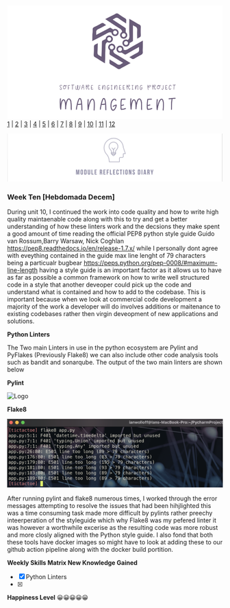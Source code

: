 ![Logo](Images/Logo.png)
[1](/MyPortfolio/SEPM/Unit01.html) | [2](/MyPortfolio/SEPM/Unit02.html) | [3](/MyPortfolio/SEPM/Unit03.html) | [4](/MyPortfolio/SEPM/Unit04.html) | [5](/MyPortfolio/SEPM/Unit05.html) | [6](/MyPortfolio/SEPM/Unit06.html) | [7](/MyPortfolio/SEPM/Unit07.html) | [8](/MyPortfolio/SEPM/Unit08.html) | [9](/MyPortfolio/SEPM/Unit09.html) | [10](/MyPortfolio/SEPM/Unit10.html) | [11](/MyPortfolio/SEPM/Unit11.html) | [12](/MyPortfolio/SEPM/Unit12.html)

![Logo](Images/Diary.png)
### Week Ten [Hebdomada Decem]

During unit 10, I continued the work into code quality and how to write high quality maintaenable code along with this to try and get a better understanding of how these linters work and the decsions they make spent a good amount of time reading the official PEP8 python style guide Guido van Rossum,Barry Warsaw, Nick Coghlan https://pep8.readthedocs.io/en/release-1.7.x/ while I personally dont agree with eveything contained in the guide max line lenght of 79 characters being a particualr bugbear https://peps.python.org/pep-0008/#maximum-line-length having a style guide is an important factor as it allows us to have as far as possible a common framework on how to write well structured code in a style that another deveoper could pick up the code and understand what is contained and how to add to the codebase. This is important because when we look at commercial code development a majority of the work a developer will do involves additions or maitenance to existing codebases rather then virgin deveopment of new applications and solutions.

**Python Linters** 

The Two main Linters in use in the python ecosystem are Pylint and PyFlakes (Previously Flake8) we can also include other code analysis tools such as bandit and sonarqube. The output of the two main linters are shown below

**Pylint**

![Logo](Images/PYLINT.png)

**Flake8**

![Logo](Images/FLAKE8.png)


After running pylint and flake8 numerous times, I worked through the error messages attempting to resolve the issues that had been hihjlighted this was a time consuming task made more difficult by pylints rather preechy inteerperation of the styleguide which why Flake8 was my pefered linter it was however a worthwhile excerise as the resulting code was more robust and more closly aligned with the Python style guide. I also fond that both these tools have docker images so might have to look at adding these to our github action pipeline along with the docker build portition. 


**Weekly Skills Matrix New Knowledge Gained**

- [x] Python Linters
- [x] 

**Happiness Level**
😀😀😀😀😀
